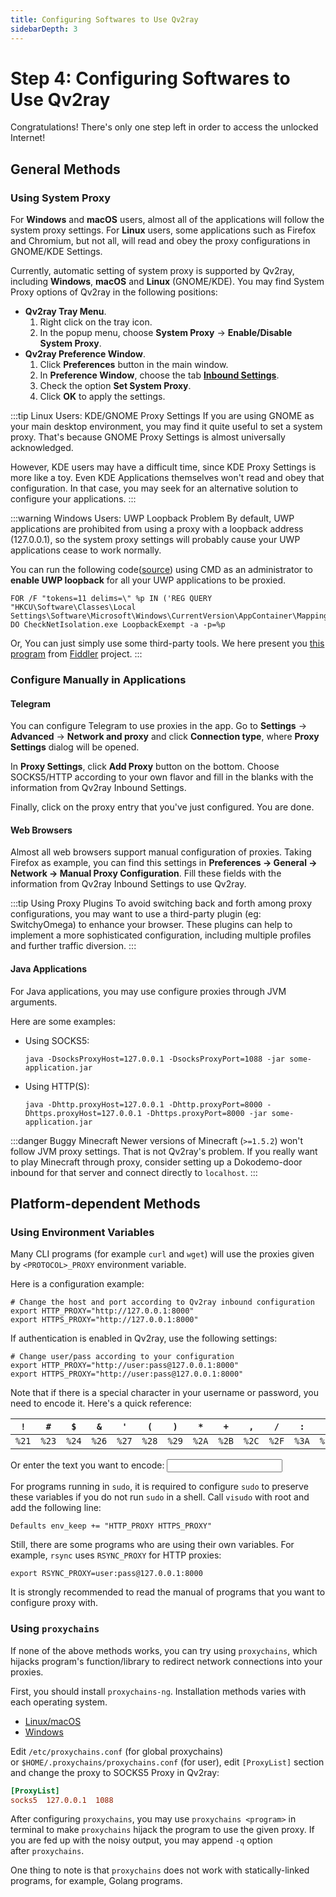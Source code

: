 ```yaml
---
title: Configuring Softwares to Use Qv2ray
sidebarDepth: 3
---
```


# Step 4: Configuring Softwares to Use Qv2ray

Congratulations! There's only one step left in order to access the unlocked Internet!

## General Methods

### Using System Proxy

For **Windows** and **macOS** users, almost all of the applications will follow the system proxy settings. For **Linux** users, some applications such as Firefox and Chromium, but not all, will read and obey the proxy configurations in GNOME/KDE Settings.

Currently, automatic setting of system proxy is supported by Qv2ray, including **Windows**, **macOS** and **Linux** (GNOME/KDE). You may find System Proxy options of Qv2ray in the following positions:

- **Qv2ray Tray Menu**.
   1. Right click on the tray icon.
   2. In the popup menu, choose **System Proxy** -> **Enable/Disable System Proxy**.
- **Qv2ray Preference Window**.
   1. Click **Preferences** button in the main window.
   2. In **Preference Window**, choose the tab **[Inbound Settings](qv2ray://open/preference/inbound)**.
   3. Check the option **Set System Proxy**.
   4. Click **OK** to apply the settings.

:::tip Linux Users: KDE/GNOME Proxy Settings
If you are using GNOME as your main desktop environment, you may find it quite useful to set a system proxy. That's because GNOME Proxy Settings is almost universally acknowledged.

However, KDE users may have a difficult time, since KDE Proxy Settings is more like a toy. Even KDE Applications themselves won't read and obey that configuration. In that case, you may seek for an alternative solution to configure your applications.
:::

:::warning Windows Users: UWP Loopback Problem
By default, UWP applications are prohibited from using a proxy with a loopback address (127.0.0.1), so the system proxy settings will probably cause your UWP applications cease to work normally.

You can run the following code([source](https://docs.microsoft.com/en-us/windows/iot-core/develop-your-app/loopback)) using CMD as an administrator to **enable UWP loopback** for all your UWP applications to be proxied.

```shell
FOR /F "tokens=11 delims=\" %p IN ('REG QUERY "HKCU\Software\Classes\Local Settings\Software\Microsoft\Windows\CurrentVersion\AppContainer\Mappings"') DO CheckNetIsolation.exe LoopbackExempt -a -p=%p
```

Or, You can just simply use some third-party tools. We here present you [this program](/EnableLoopback.zip) from [Fiddler](https://www.telerik.com/fiddler) project.
:::

### Configure Manually in Applications

#### Telegram

You can configure Telegram to use proxies in the app. Go to **Settings** -> **Advanced** -> **Network and proxy** and click **Connection type**, where **Proxy Settings** dialog will be opened.

In **Proxy Settings**, click **Add Proxy** button on the bottom. Choose SOCKS5/HTTP according to your own flavor and fill in the blanks with the information from Qv2ray Inbound Settings.

Finally, click on the proxy entry that you've just configured. You are done.

#### Web Browsers

Almost all web browsers support manual configuration of proxies. Taking Firefox as example, you can find this settings in **Preferences -> General -> Network -> Manual Proxy Configuration**. Fill these fields with the information from Qv2ray Inbound Settings to use Qv2ray.

:::tip Using Proxy Plugins
To avoid switching back and forth among proxy configurations, you may want to use a third-party plugin (eg: SwitchyOmega) to enhance your browser. These plugins can help to implement a more sophisticated configuration, including multiple profiles and further traffic diversion.
:::

#### Java Applications

For Java applications, you may use configure proxies through JVM arguments.

Here are some examples:
 - Using SOCKS5:
   ```shell
   java -DsocksProxyHost=127.0.0.1 -DsocksProxyPort=1088 -jar some-application.jar
   ```
 - Using HTTP(S):
   ```shell
   java -Dhttp.proxyHost=127.0.0.1 -Dhttp.proxyPort=8000 -Dhttps.proxyHost=127.0.0.1 -Dhttps.proxyPort=8000 -jar some-application.jar
   ```

:::danger Buggy Minecraft
Newer versions of Minecraft (`>=1.5.2`) won't follow JVM proxy settings. That is not Qv2ray's problem. If you really want to play Minecraft through proxy, consider setting up a Dokodemo-door inbound for that server and connect directly to `localhost`.
:::

## Platform-dependent Methods

### Using Environment Variables

Many CLI programs (for example `curl` and `wget`) will use the proxies given by `<PROTOCOL>_PROXY` environment variable.

Here is a configuration example:

```shell
# Change the host and port according to Qv2ray inbound configuration
export HTTP_PROXY="http://127.0.0.1:8000"
export HTTPS_PROXY="http://127.0.0.1:8000"
```

If authentication is enabled in Qv2ray, use the following settings:

```shell
# Change user/pass according to your configuration
export HTTP_PROXY="http://user:pass@127.0.0.1:8000"
export HTTPS_PROXY="http://user:pass@127.0.0.1:8000"
```

Note that if there is a special character in your username or password, you need to encode it. Here's a quick reference:

| `!`   | `#`   | `$`   | `&`   | `'`   | `(`   | `)`   | `*`   | `+`   | `,`   | `/`   | `:`   | `;`   | `=`   | `?`   | `@`   | `[`   | `]`   |
| ----- | ----- | ----- | ----- | ----- | ----- | ----- | ----- | ----- | ----- | ----- | ----- | ----- | ----- | ----- | ----- | ----- | ----- |
| `%21` | `%23` | `%24` | `%26` | `%27` | `%28` | `%29` | `%2A` | `%2B` | `%2C` | `%2F` | `%3A` | `%3B` | `%3D` | `%3F` | `%40` | `%5B` | `%5D` |

Or enter the text you want to encode: <input v-model="input">

<template v-if="input">
  Encoded text: <code>{{ escaped }}</code>
</template>

For programs running in `sudo`, it is required to configure `sudo` to preserve these variables if you do not run `sudo` in a shell. Call `visudo` with root and add the following line:

```shell
Defaults env_keep += "HTTP_PROXY HTTPS_PROXY"
```

Still, there are some programs who are using their own variables. For example, `rsync` uses `RSYNC_PROXY` for HTTP proxies:

```shell
export RSYNC_PROXY=user:pass@127.0.0.1:8000
```

It is strongly recommended to read the manual of programs that you want to configure proxy with.

### Using `proxychains`

If none of the above methods works, you can try using `proxychains`, which hijacks program's function/library to redirect network connections into your proxies.

First, you should install `proxychains-ng`. Installation methods varies with each operating system.

- [Linux/macOS](https://github.com/rofl0r/proxychains-ng)
- [Windows](https://github.com/shunf4/proxychains-windows)

Edit `/etc/proxychains.conf` (for global proxychains) or `$HOME/.proxychains/proxychains.conf` (for user), edit `[ProxyList]` section and change the proxy to SOCKS5 Proxy in Qv2ray:

```ini
[ProxyList]
socks5  127.0.0.1  1088
```

After configuring `proxychains`, you may use `proxychains <program>` in terminal to make `proxychains` hijack the program to use the given proxy. If you are fed up with the noisy output, you may append `-q` option after `proxychains`.

One thing to note is that `proxychains` does not work with statically-linked programs, for example, Golang programs.

<script>
export default {
  data: () => ({
    input: ''
  }),
  computed: {
    escaped() {
      return encodeURIComponent(this.input)
    }
  }
}
</script>
